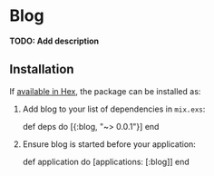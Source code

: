 # Blog

**TODO: Add description**

## Installation

If [available in Hex](https://hex.pm/docs/publish), the package can be installed as:

  1. Add blog to your list of dependencies in `mix.exs`:

        def deps do
          [{:blog, "~> 0.0.1"}]
        end

  2. Ensure blog is started before your application:

        def application do
          [applications: [:blog]]
        end

